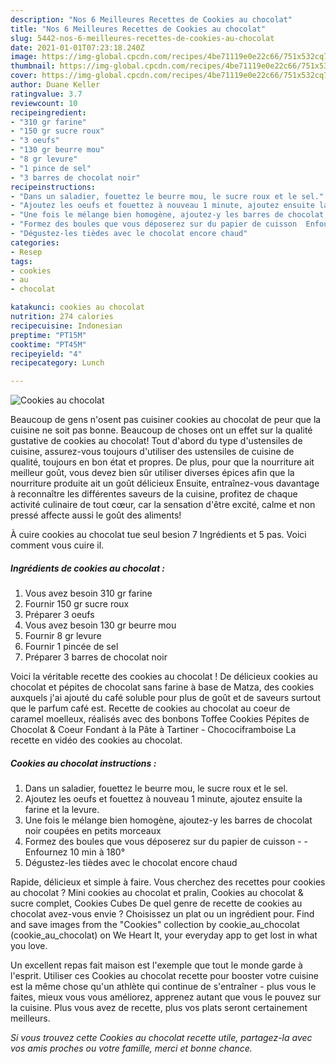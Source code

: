 ```yaml
---
description: "Nos 6 Meilleures Recettes de Cookies au chocolat"
title: "Nos 6 Meilleures Recettes de Cookies au chocolat"
slug: 5442-nos-6-meilleures-recettes-de-cookies-au-chocolat
date: 2021-01-01T07:23:18.240Z
image: https://img-global.cpcdn.com/recipes/4be71119e0e22c66/751x532cq70/cookies-au-chocolat-photo-principale-de-la-recette.jpg
thumbnail: https://img-global.cpcdn.com/recipes/4be71119e0e22c66/751x532cq70/cookies-au-chocolat-photo-principale-de-la-recette.jpg
cover: https://img-global.cpcdn.com/recipes/4be71119e0e22c66/751x532cq70/cookies-au-chocolat-photo-principale-de-la-recette.jpg
author: Duane Keller
ratingvalue: 3.7
reviewcount: 10
recipeingredient:
- "310 gr farine"
- "150 gr sucre roux"
- "3 oeufs"
- "130 gr beurre mou"
- "8 gr levure"
- "1 pince de sel"
- "3 barres de chocolat noir"
recipeinstructions:
- "Dans un saladier, fouettez le beurre mou, le sucre roux et le sel."
- "Ajoutez les oeufs et fouettez à nouveau 1 minute, ajoutez ensuite la farine et la levure."
- "Une fois le mélange bien homogène, ajoutez-y les barres de chocolat noir coupées en petits morceaux"
- "Formez des boules que vous déposerez sur du papier de cuisson  Enfournez 10 min à 180°"
- "Dégustez-les tièdes avec le chocolat encore chaud"
categories:
- Resep
tags:
- cookies
- au
- chocolat

katakunci: cookies au chocolat 
nutrition: 274 calories
recipecuisine: Indonesian
preptime: "PT15M"
cooktime: "PT45M"
recipeyield: "4"
recipecategory: Lunch

---
```



![Cookies au chocolat](https://img-global.cpcdn.com/recipes/4be71119e0e22c66/751x532cq70/cookies-au-chocolat-photo-principale-de-la-recette.jpg)

Beaucoup de gens n'osent pas cuisiner cookies au chocolat de peur que la cuisine ne soit pas bonne. Beaucoup de choses ont un effet sur la qualité gustative de cookies au chocolat! Tout d'abord du type d'ustensiles de cuisine, assurez-vous toujours d'utiliser des ustensiles de cuisine de qualité, toujours en bon état et propres. De plus, pour que la nourriture ait meilleur goût, vous devez bien sûr utiliser diverses épices afin que la nourriture produite ait un goût délicieux Ensuite, entraînez-vous davantage à reconnaître les différentes saveurs de la cuisine, profitez de chaque activité culinaire de tout cœur, car la sensation d'être excité, calme et non pressé affecte aussi le goût des aliments!

<!--inarticleads1-->

À cuire cookies au chocolat tue seul besion 7 Ingrédients et 5 pas. Voici comment vous cuire il.

##### Ingrédients de cookies au chocolat :

1. Vous avez besoin 310 gr farine
1. Fournir 150 gr sucre roux
1. Préparer 3 oeufs
1. Vous avez besoin 130 gr beurre mou
1. Fournir 8 gr levure
1. Fournir 1 pincée de sel
1. Préparer 3 barres de chocolat noir


Voici la véritable recette des cookies au chocolat ! De délicieux cookies au chocolat et pépites de chocolat sans farine à base de Matza, des cookies auxquels j&#39;ai ajouté du café soluble pour plus de goût et de saveurs surtout que le parfum café est. Recette de cookies au chocolat au coeur de caramel moelleux, réalisés avec des bonbons Toffee Cookies Pépites de Chocolat &amp; Coeur Fondant à la Pâte à Tartiner - Chocociframboise La recette en vidéo des cookies au chocolat. 

<!--inarticleads2-->

##### Cookies au chocolat instructions :

1. Dans un saladier, fouettez le beurre mou, le sucre roux et le sel.
1. Ajoutez les oeufs et fouettez à nouveau 1 minute, ajoutez ensuite la farine et la levure.
1. Une fois le mélange bien homogène, ajoutez-y les barres de chocolat noir coupées en petits morceaux
1. Formez des boules que vous déposerez sur du papier de cuisson -  - Enfournez 10 min à 180°
1. Dégustez-les tièdes avec le chocolat encore chaud


Rapide, délicieux et simple à faire. Vous cherchez des recettes pour cookies au chocolat ? Mini cookies au chocolat et pralin, Cookies au chocolat &amp; sucre complet, Cookies Cubes De quel genre de recette de cookies au chocolat avez-vous envie ? Choisissez un plat ou un ingrédient pour. Find and save images from the &#34;Cookies&#34; collection by cookie_au_chocolat (cookie_au_chocolat) on We Heart It, your everyday app to get lost in what you love. 

<!--inarticleads1-->

<p>
Un excellent repas fait maison est l'exemple que tout le monde garde à l'esprit. Utiliser ces Cookies au chocolat recette pour booster votre cuisine est la même chose qu'un athlète qui continue de s'entraîner - plus vous le faites, mieux vous vous améliorez, apprenez autant que vous le pouvez sur la cuisine. Plus vous avez de recette, plus vos plats seront certainement meilleurs.
</p>

<p>
<i>Si vous trouvez cette Cookies au chocolat recette utile, partagez-la avec vos amis proches ou votre famille, merci et bonne chance.</i>
</p>
